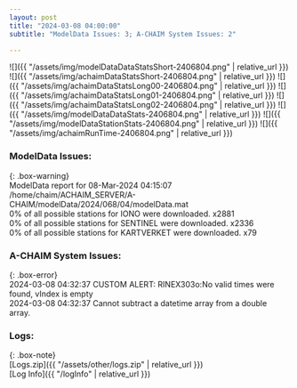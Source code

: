 ```yaml
---
layout: post
title: "2024-03-08 04:00:00"
subtitle: "ModelData Issues: 3; A-CHAIM System Issues: 2"

---
```


![]({{ "/assets/img/modelDataDataStatsShort-2406804.png" | relative_url }})
![]({{ "/assets/img/achaimDataStatsShort-2406804.png" | relative_url }})
![]({{ "/assets/img/achaimDataStatsLong00-2406804.png" | relative_url }})
![]({{ "/assets/img/achaimDataStatsLong01-2406804.png" | relative_url }})
![]({{ "/assets/img/achaimDataStatsLong02-2406804.png" | relative_url }})
![]({{ "/assets/img/modelDataDataStats-2406804.png" | relative_url }})
![]({{ "/assets/img/modelDataStationStats-2406804.png" | relative_url }})
![]({{ "/assets/img/achaimRunTime-2406804.png" | relative_url }})


### ModelData Issues:  
  
{: .box-warning}  
 ModelData report for 08-Mar-2024 04:15:07   
 /home/chaim/ACHAIM_SERVER/A-CHAIM/modelData/2024/068/04/modelData.mat   
 0% of all possible stations for IONO were downloaded. x2881   
 0% of all possible stations for SENTINEL were downloaded. x2336   
 0% of all possible stations for KARTVERKET were downloaded. x79   
  
### A-CHAIM System Issues:  
  
{: .box-error}  
2024-03-08 04:32:37 CUSTOM ALERT: RINEX303o:No valid times were found, vIndex is empty  
2024-03-08 04:32:37 Cannot subtract a datetime array from a double array.  

### Logs:  
  
{: .box-note}  
[Logs.zip]({{ "/assets/other/logs.zip" | relative_url }})  
[Log Info]({{ "/logInfo" | relative_url }})  
